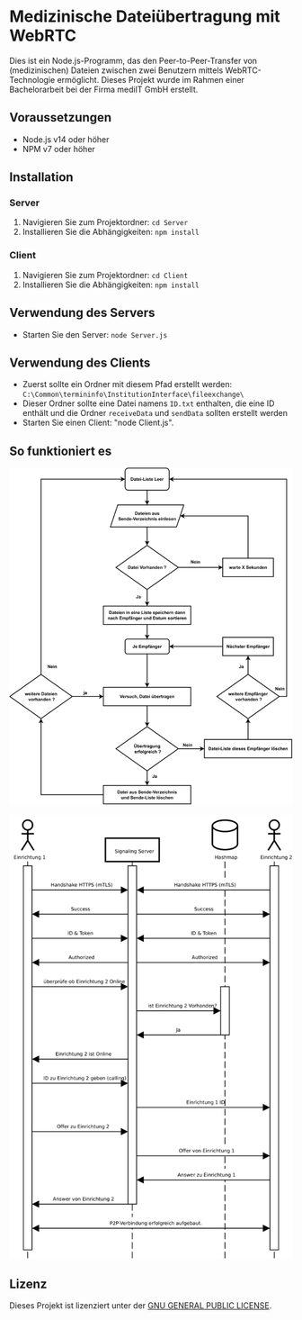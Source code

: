 # Medizinische Dateiübertragung mit WebRTC

Dies ist ein Node.js-Programm, das den Peer-to-Peer-Transfer von (medizinischen) Dateien zwischen zwei Benutzern mittels WebRTC-Technologie ermöglicht. Dieses Projekt wurde im Rahmen einer Bachelorarbeit bei der Firma mediIT GmbH erstellt.

## Voraussetzungen

- Node.js v14 oder höher
- NPM v7 oder höher

## Installation

### Server

1. Navigieren Sie zum Projektordner: `cd Server`
2. Installieren Sie die Abhängigkeiten: `npm install`

### Client

1. Navigieren Sie zum Projektordner: `cd Client`
2. Installieren Sie die Abhängigkeiten: `npm install`

## Verwendung des Servers

* Starten Sie den Server: `node Server.js`

## Verwendung des Clients

* Zuerst sollte ein Ordner mit diesem Pfad erstellt werden: `C:\Common\termininfo\InstitutionInterface\fileexchange\`
* Dieser Ordner sollte eine Datei namens `ID.txt` enthalten, die eine ID enthält und die Ordner `receiveData` und `sendData` sollten erstellt werden
* Starten Sie einen Client: "node Client.js".

## So funktioniert es

![Screenshot 1](images/flowchart-1.png)

![Screenshot 2](images/sqz-1.png)


## Lizenz

Dieses Projekt ist lizenziert unter der [GNU GENERAL PUBLIC LICENSE](LICENSE).
